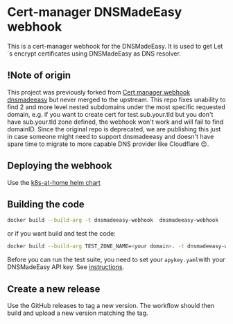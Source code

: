 # Cert-manager DNSMadeEasy webhook

This is a cert-manager webhook for the DNSMadeEasy. It is used to get Let´s encrypt certificates using DNSMadeEasy as DNS resolver.

## !Note of origin

This project was previously forked from [Cert manager webhook dnsmadeeasy](https://github.com/angelnu/cert-manager-webhook-dnsmadeeasy) but never merged to the upstream. This repo fixes unability to find 2 and more level nested subdomains under the most specific requested domain, e.g. if you want to create cert for test.sub.your.tld but you don't have sub.your.tld zone defined, the webhook won't work and will fail to find domainID. Since the original repo is deprecated, we are publishing this just in case someone might need to support dnsmadeeasy and doesn't have spare time to migrate to more capable DNS provider like Cloudflare :relieved:.

## Deploying the webhook

Use the [k8s-at-home helm chart](https://github.com/k8s-at-home/charts/tree/master/charts/dnsmadeeasy-webhook )

## Building the code

```bash
docker build --build-arg -t dnsmadeeasy-webhook  dnsmadeeasy-webhook 
```

or if you want build and test the code:

```bash
docker build --build-arg TEST_ZONE_NAME=<your domain>. -t dnsmadeeasy-webhook dnsmadeeasy-webhook 
```

Before you can run the test suite, you need to set your `apykey.yaml`with your DNSMadeEasy API key. See [instructions](testdata/dnsmadeeasy/README.md).

## Create a new release

Use the GitHub releases to tag a new version. The workflow should then build and upload a new version matching the tag.

